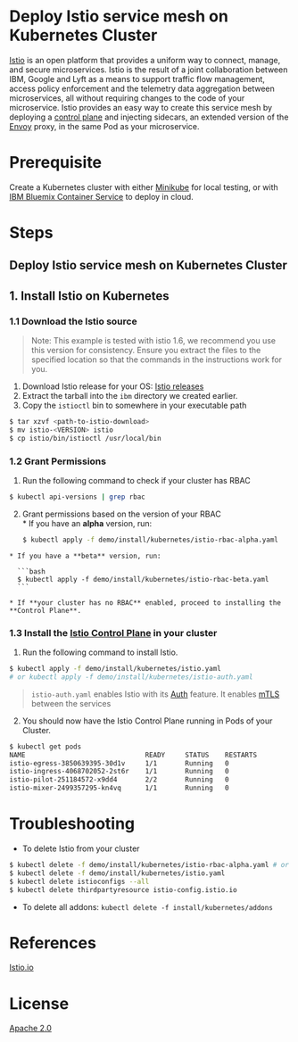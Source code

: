 # Deploy Istio service mesh on Kubernetes Cluster

[Istio](http://istio.io) is an open platform that provides a uniform way to connect, manage, and secure microservices. Istio is the result of a joint collaboration between IBM, Google and Lyft as a means to support traffic flow management, access policy enforcement and the telemetry data aggregation between microservices, all without requiring changes to the code of your microservice. Istio provides an easy way to create this service mesh by deploying a [control plane](https://istio.io/docs/concepts/what-is-istio/overview.html#architecture) and injecting sidecars, an extended version of the  [Envoy](https://lyft.github.io/envoy/) proxy, in the same Pod as your microservice.

# Prerequisite
Create a Kubernetes cluster with either [Minikube](https://kubernetes.io/docs/getting-started-guides/minikube) for local testing, or with [IBM Bluemix Container Service](https://github.com/IBM/container-journey-template/blob/master/README.md) to deploy in cloud.

# Steps

## Deploy Istio service mesh on Kubernetes Cluster

## 1. Install Istio on Kubernetes

### 1.1 Download the Istio source

  > Note: This example is tested with istio 1.6, we recommend you use this version for consistency.
    Ensure you extract the files to the specified location so that the commands in the instructions
    work for you.

  1. Download Istio release for your OS: [Istio releases](https://github.com/istio/istio/releases)  
  2. Extract the tarball into the `ibm` directory we created earlier.
  3. Copy the `istioctl` bin to somewhere in your executable path

  ```bash
  $ tar xzvf <path-to-istio-download>
  $ mv istio-<VERSION> istio
  $ cp istio/bin/istioctl /usr/local/bin

  ```

### 1.2 Grant Permissions  
  1. Run the following command to check if your cluster has RBAC  
  ```bash
  $ kubectl api-versions | grep rbac
  ```  
  2. Grant permissions based on the version of your RBAC  
    * If you have an **alpha** version, run:

      ```bash
      $ kubectl apply -f demo/install/kubernetes/istio-rbac-alpha.yaml
      ```

    * If you have a **beta** version, run:

      ```bash
      $ kubectl apply -f demo/install/kubernetes/istio-rbac-beta.yaml
      ```

    * If **your cluster has no RBAC** enabled, proceed to installing the **Control Plane**.

### 1.3 Install the [Istio Control Plane](https://istio.io/docs/concepts/what-is-istio/overview.html#architecture) in your cluster  
  1. Run the following command to install Istio.
  ```bash
  $ kubectl apply -f demo/install/kubernetes/istio.yaml
  # or kubectl apply -f demo/install/kubernetes/istio-auth.yaml
  ```
  > `istio-auth.yaml` enables Istio with its [Auth](https://istio.io/docs/concepts/network-and-auth/auth.html) feature. It enables [mTLS](https://en.wikipedia.org/wiki/Mutual_authentication) between the services

  2. You should now have the Istio Control Plane running in Pods of your Cluster.
  ```bash
  $ kubectl get pods
  NAME                              READY     STATUS    RESTARTS
  istio-egress-3850639395-30d1v     1/1       Running   0       
  istio-ingress-4068702052-2st6r    1/1       Running   0       
  istio-pilot-251184572-x9dd4       2/2       Running   0       
  istio-mixer-2499357295-kn4vq      1/1       Running   0       
  ```

# Troubleshooting
* To delete Istio from your cluster
```bash
$ kubectl delete -f demo/install/kubernetes/istio-rbac-alpha.yaml # or istio-rbac-beta.yaml
$ kubectl delete -f demo/install/kubernetes/istio.yaml
$ kubectl delete istioconfigs --all
$ kubectl delete thirdpartyresource istio-config.istio.io
```
* To delete all addons: `kubectl delete -f install/kubernetes/addons`

# References
[Istio.io](https://istio.io/docs/tasks/index.html)
# License
[Apache 2.0](http://www.apache.org/licenses/LICENSE-2.0)
